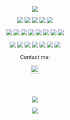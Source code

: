 <p align="center">
  <a href="https://github.com/AntonBangoura"><img src="https://readme-typing-svg.herokuapp.com?lines=Bonjour,+Привет,+Hello,;I'm+Anton,;I+love+cloud+security,;I+love+architecture;I+love+tea;I+love+chess;I+love+running;&&center=true&width=500&height=50"></a>
</p>

<p>
<div align="center">
<img src="https://img.shields.io/badge/Terraform-FFFFFF.svg?style=for-the-badge&logo=terraform&logoColor=purple">
  <img src="https://img.shields.io/badge/AWS-%23181717.svg?style=for-the-badge&logo=amazonaws&logoColor=F7E017">	
  <img src="https://img.shields.io/badge/Vim-green.svg?style=for-the-badge&logo=vim&logoColor=purple">
    <img src="https://img.shields.io/badge/Bash-000000.svg?style=for-the-badge&logo=shell&logoColor=green">
  <img src="https://img.shields.io/badge/JavaScript-000000.svg?style=for-the-badge&logo=javascript&logoColor=F7E017">

</div>
</p>

<p>
<div align="center">
  <img src="https://img.shields.io/badge/Ansible-black?style=for-the-badge&logo=ansible&logoColor=white">
  <img src="https://img.shields.io/badge/React-005571?style=for-the-badge&logo=react&logoColor=white">
  <img src="https://img.shields.io/badge/CSS-2465F1.svg?style=for-the-badge&logo=CSS3&logoColor=white">
  <img src="https://img.shields.io/badge/HTML5-F26624.svg?style=for-the-badge&logo=html5&logoColor=white">
    <img src="https://img.shields.io/badge/Gitlab-%23026AA7.svg?style=for-the-badge&logo=gitlab&logoColor=white">
  <img src="https://img.shields.io/badge/Openai-%23121011.svg?style=for-the-badge&logo=openai&logoColor=white">
  <img src="https://img.shields.io/badge/Git-%23F05033.svg?style=for-the-badge&logo=git&logoColor=white">
  <img src="https://img.shields.io/badge/Python-3670A0?style=for-the-badge&logo=python&logoColor=ffdd54">
</div>
</p>

<p>
<div align="center">
  <img src="https://img.shields.io/badge/Node.js-green.svg?style=for-the-badge&logo=node.js&logoColor=black">
  <img src="https://img.shields.io/badge/Jira-%23121011.svg?style=for-the-badge&logo=Jira&logoColor=white">
  <img src="https://img.shields.io/badge/Trello-%23026AA7.svg?style=for-the-badge&logo=Trello&logoColor=white">
  <img src="https://img.shields.io/badge/Azure-2684FF.svg?style=for-the-badge&logo=Microsoft&logoColor=white">
  <img src="https://img.shields.io/badge/Visual%20Studio%20Code-0078d7.svg?style=for-the-badge&logo=visual-studio-code&logoColor=white">
  <img src="https://img.shields.io/badge/-Stackoverflow-FE7A16?style=for-the-badge&logo=stack-overflow&logoColor=white">
  <img src="https://img.shields.io/badge/-Linux-black?style=for-the-badge&logo=linux&logoColor=yellow">


</div>
</p>


<p align="center">Contact me:</p>
<p align="center">
	<a href="https://ua.linkedin.com/in/anton-bangoura-68a2151a2" rel="nofollow">
  		<img alt="Anton Bangoura's LinkedIn" width="22px" src="https://raw.githubusercontent.com/peterthehan/peterthehan/master/assets/linkedin.svg" style="max-width: 100%;">
	</a>
</div>
</p>


<br/>

<br>



<p align="center"><img src=https://github-readme-streak-stats.herokuapp.com?user=antonbangoura&theme=neon-palenight&hide_border=true)></p>
<p align="center"><img src="https://profile-counter.glitch.me/{AntonBangoura}/count.svg"></p>


